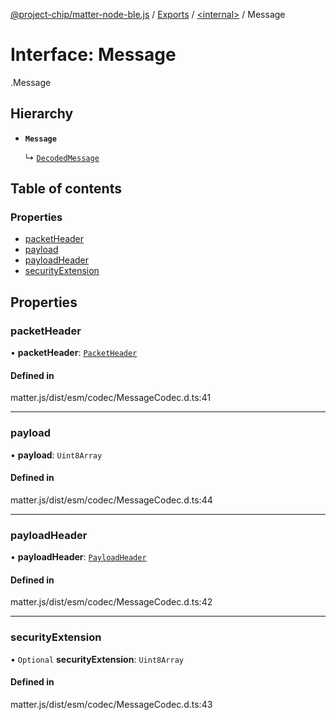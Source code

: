 [@project-chip/matter-node-ble.js](../README.md) / [Exports](../modules.md) / [<internal\>](../modules/internal_.md) / Message

# Interface: Message

[<internal>](../modules/internal_.md).Message

## Hierarchy

- **`Message`**

  ↳ [`DecodedMessage`](internal_.DecodedMessage.md)

## Table of contents

### Properties

- [packetHeader](internal_.Message.md#packetheader)
- [payload](internal_.Message.md#payload)
- [payloadHeader](internal_.Message.md#payloadheader)
- [securityExtension](internal_.Message.md#securityextension)

## Properties

### packetHeader

• **packetHeader**: [`PacketHeader`](internal_.PacketHeader.md)

#### Defined in

matter.js/dist/esm/codec/MessageCodec.d.ts:41

___

### payload

• **payload**: `Uint8Array`

#### Defined in

matter.js/dist/esm/codec/MessageCodec.d.ts:44

___

### payloadHeader

• **payloadHeader**: [`PayloadHeader`](internal_.PayloadHeader.md)

#### Defined in

matter.js/dist/esm/codec/MessageCodec.d.ts:42

___

### securityExtension

• `Optional` **securityExtension**: `Uint8Array`

#### Defined in

matter.js/dist/esm/codec/MessageCodec.d.ts:43
